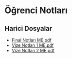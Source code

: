 # Öğrenci Notları


<!--HariciDosyalar-->

## Harici Dosyalar

- [Final Notları ME.pdf](./Final%20Notlar%C4%B1%20ME.pdf)
- [Vize Notları 1 ME.pdf](./Vize%20Notlar%C4%B1%201%20ME.pdf)
- [Vize Notları 2 ME.pdf](./Vize%20Notlar%C4%B1%202%20ME.pdf)


<!--HariciDosyalar-->

